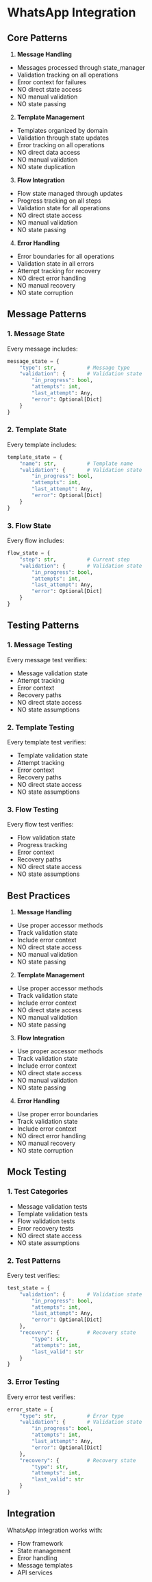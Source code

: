 # WhatsApp Integration

## Core Patterns

1. **Message Handling**
- Messages processed through state_manager
- Validation tracking on all operations
- Error context for failures
- NO direct state access
- NO manual validation
- NO state passing

2. **Template Management**
- Templates organized by domain
- Validation through state updates
- Error tracking on all operations
- NO direct data access
- NO manual validation
- NO state duplication

3. **Flow Integration**
- Flow state managed through updates
- Progress tracking on all steps
- Validation state for all operations
- NO direct state access
- NO manual validation
- NO state passing

4. **Error Handling**
- Error boundaries for all operations
- Validation state in all errors
- Attempt tracking for recovery
- NO direct error handling
- NO manual recovery
- NO state corruption

## Message Patterns

### 1. Message State
Every message includes:
```python
message_state = {
    "type": str,          # Message type
    "validation": {       # Validation state
        "in_progress": bool,
        "attempts": int,
        "last_attempt": Any,
        "error": Optional[Dict]
    }
}
```

### 2. Template State
Every template includes:
```python
template_state = {
    "name": str,          # Template name
    "validation": {       # Validation state
        "in_progress": bool,
        "attempts": int,
        "last_attempt": Any,
        "error": Optional[Dict]
    }
}
```

### 3. Flow State
Every flow includes:
```python
flow_state = {
    "step": str,          # Current step
    "validation": {       # Validation state
        "in_progress": bool,
        "attempts": int,
        "last_attempt": Any,
        "error": Optional[Dict]
    }
}
```

## Testing Patterns

### 1. Message Testing
Every message test verifies:
- Message validation state
- Attempt tracking
- Error context
- Recovery paths
- NO direct state access
- NO state assumptions

### 2. Template Testing
Every template test verifies:
- Template validation state
- Attempt tracking
- Error context
- Recovery paths
- NO direct state access
- NO state assumptions

### 3. Flow Testing
Every flow test verifies:
- Flow validation state
- Progress tracking
- Error context
- Recovery paths
- NO direct state access
- NO state assumptions

## Best Practices

1. **Message Handling**
- Use proper accessor methods
- Track validation state
- Include error context
- NO direct state access
- NO manual validation
- NO state passing

2. **Template Management**
- Use proper accessor methods
- Track validation state
- Include error context
- NO direct state access
- NO manual validation
- NO state passing

3. **Flow Integration**
- Use proper accessor methods
- Track validation state
- Include error context
- NO direct state access
- NO manual validation
- NO state passing

4. **Error Handling**
- Use proper error boundaries
- Track validation state
- Include error context
- NO direct error handling
- NO manual recovery
- NO state corruption

## Mock Testing

### 1. Test Categories
- Message validation tests
- Template validation tests
- Flow validation tests
- Error recovery tests
- NO direct state access
- NO state assumptions

### 2. Test Patterns
Every test verifies:
```python
test_state = {
    "validation": {       # Validation state
        "in_progress": bool,
        "attempts": int,
        "last_attempt": Any,
        "error": Optional[Dict]
    },
    "recovery": {         # Recovery state
        "type": str,
        "attempts": int,
        "last_valid": str
    }
}
```

### 3. Error Testing
Every error test verifies:
```python
error_state = {
    "type": str,          # Error type
    "validation": {       # Validation state
        "in_progress": bool,
        "attempts": int,
        "last_attempt": Any,
        "error": Optional[Dict]
    },
    "recovery": {         # Recovery state
        "type": str,
        "attempts": int,
        "last_valid": str
    }
}
```

## Integration

WhatsApp integration works with:
- Flow framework
- State management
- Error handling
- Message templates
- API services
